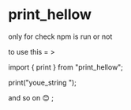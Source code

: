 # print_hellow
only for check npm is run or not 

to use this = > 
 
import { print } from "print_hellow";

print("youe_string ");


and so on 😊 ; 


